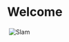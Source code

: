 # Welcome
<p>&nbsp;<img align="center" src="https://readmestats.999857.xyz/api?username=aayes89&show_icons=true&locale=en&theme=tokyonight" alt="Slam" /></p>
